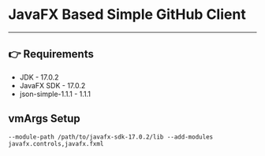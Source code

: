 # JavaFX Based Simple GitHub Client

---

## 👉 Requirements

- JDK - 17.0.2
- JavaFX SDK - 17.0.2
- json-simple-1.1.1 - 1.1.1

## vmArgs Setup

```
--module-path /path/to/javafx-sdk-17.0.2/lib --add-modules javafx.controls,javafx.fxml
```
